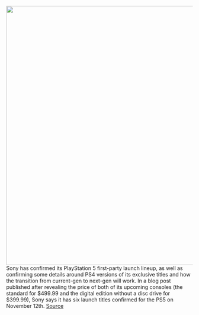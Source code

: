 <img src='https://cdn.vox-cdn.com/thumbor/43xYarXIJWARMB6McMjvZEZDkqA=/0x0:2030x1148/1200x800/filters:focal(996x164:1320x488)/cdn.vox-cdn.com/uploads/chorus_image/image/67419217/Screen_Shot_2020_09_16_at_5.38.41_PM.0.png' width='700px' /><br/>
Sony has confirmed its PlayStation 5 first-party launch lineup, as well as confirming some details around PS4 versions of its exclusive titles and how the transition from current-gen to next-gen will work. In a blog post published after revealing the price of both of its upcoming consoles (the standard for $499.99 and the digital edition without a disc drive for $399.99), Sony says it has six launch titles confirmed for the PS5 on November 12th.
<a href='https://www.theverge.com/2020/9/16/21440554/sony-ps5-launch-games-free-upgrades-ps4-spiderman-miles-morales-horizon-forbidden-west'> Source <a/>